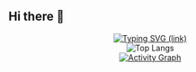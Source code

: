 ## Hi there 👋

<!--
**GuQiuhan/GuQiuhan** is a ✨ _special_ ✨ repository because its `README.md` (this file) appears on your GitHub profile.

Here are some ideas to get you started:

- 🔭 I’m currently working on ...
- 🌱 I’m currently learning ...
- 👯 I’m looking to collaborate on ...
- 🤔 I’m looking for help with ...
- 💬 Ask me about ...
- 📫 How to reach me: ...
- 😄 Pronouns: ...
- ⚡ Fun fact: ...
-->

<p align="center">
  <a href="https://git.io/typing-svg">
    <img src="https://readme-typing-svg.demolab.com?font=Bitcount+Single+Ink&size=35&pause=1000&width=435&lines=Welcome.+Hope+you+have+fun+here+:%29" alt="Typing SVG (link)" />
  </a>  
  <br/>
  <img src="https://github-readme-stats.vercel.app/api/top-langs/?username=GuQiuhan" alt="Top Langs" />
  <br/>
  <a href="https://github.com/ashutosh00710/github-readme-activity-graph">
    <img src="https://github-readme-activity-graph.vercel.app/graph?username=GuQiuhan&theme=github-light" alt="Activity Graph" />
  </a>
</p>
